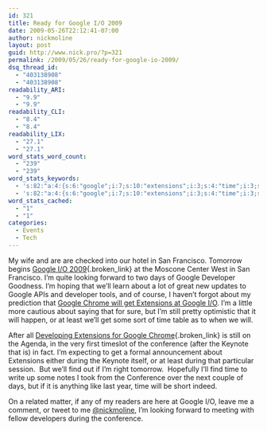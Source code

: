 ```yaml
---
id: 321
title: Ready for Google I/O 2009
date: 2009-05-26T22:12:41-07:00
author: nickmoline
layout: post
guid: http://www.nick.pro/?p=321
permalink: /2009/05/26/ready-for-google-io-2009/
dsq_thread_id:
  - "403138908"
  - "403138908"
readability_ARI:
  - "9.9"
  - "9.9"
readability_CLI:
  - "8.4"
  - "8.4"
readability_LIX:
  - "27.1"
  - "27.1"
word_stats_word_count:
  - "239"
  - "239"
word_stats_keywords:
  - 's:82:"a:4:{s:6:"google";i:7;s:10:"extensions";i:3;s:4:"time";i:3;s:10:"conference";i:3;}";'
  - 's:82:"a:4:{s:6:"google";i:7;s:10:"extensions";i:3;s:4:"time";i:3;s:10:"conference";i:3;}";'
word_stats_cached:
  - "1"
  - "1"
categories:
  - Events
  - Tech
---
```

My wife and are are checked into our hotel in San Francisco. Tomorrow begins [Google I/O 2009](http://code.google.com/io){.broken_link} at the Moscone Center West in San Francisco. I&#8217;m quite looking forward to two days of Google Developer Goodness. I&#8217;m hoping that we&#8217;ll learn about a lot of great new updates to Google APIs and developer tools, and of course, I haven&#8217;t forgot about my prediction that [Google Chrome will get Extensions at Google I/O](https://www.nick.pro/2009/02/04/google-chrome-extensions-coming-out-by-may/). I&#8217;m a little more cautious about saying that for sure, but I&#8217;m still pretty optimistic that it will happen, or at least we&#8217;ll get some sort of time table as to when we will.

After all [Developing Extensions for Google Chrome](http://code.google.com/events/io/sessions/DevelopingExtensionsGoogleChrome.html){.broken_link} is still on the Agenda, in the very first timeslot of the conference (after the Keynote that is) in fact. I&#8217;m expecting to get a formal announcement about Extensions either during the Keynote itself, or at least during that particular session.  But we&#8217;ll find out if I&#8217;m right tomorrow.  Hopefully I&#8217;ll find time to write up some notes I took from the Conference over the next couple of days, but if it is anything like last year, time will be short indeed.

On a related matter, if any of my readers are here at Google I/O, leave me a comment, or tweet to me <a href=&#8221;http://twitter.com/nickmoline&#8221;>@nickmoline</a>, I&#8217;m looking forward to meeting with fellow developers during the conference.